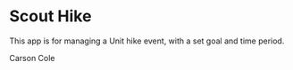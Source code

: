 # Scout Hike

This app is for managing a Unit hike event, with a set goal and time period. 

Carson Cole
